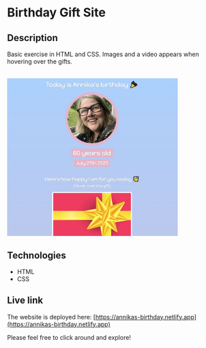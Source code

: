 # Birthday Gift Site

## Description
Basic exercise in HTML and CSS. Images and a video appears when hovering over the gifts.

<br/>
<img src="birthday.png" alt="Screenshot." width="400px"/>

## Technologies
- HTML
- CSS

## Live link
The website is deployed here:
[https://annikas-birthday.netlify.app](https://annikas-birthday.netlify.app)

Please feel free to click around and explore!
